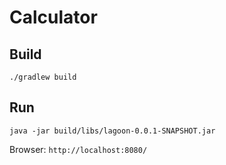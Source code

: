 # Calculator

## Build
```./gradlew build```

## Run
```java -jar build/libs/lagoon-0.0.1-SNAPSHOT.jar```

Browser: ```http://localhost:8080/```
